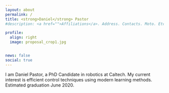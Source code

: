 ```yaml
---
layout: about
permalink: /
title: <strong>Daniel</strong> Pastor
#description: <a href="">Affiliations</a>. Address. Contacts. Moto. Etc.

profile:
  align: right
  image: proposal_crop1.jpg


news: false
social: true
---
```

I am Daniel Pastor, a PhD Candidate in robotics at Caltech. My current interest is efficient control techniques using modern learning methods. Estimated graduation June 2020.